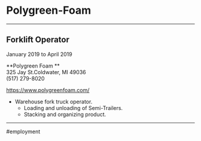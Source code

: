 # Polygreen-Foam

---

## Forklift Operator

January 2019 to April 2019

**Polygreen Foam **  
325 Jay St.Coldwater, MI 49036  
(517) 279-8020

https://www.polygreenfoam.com/

- Warehouse fork truck operator.
  - Loading and unloading of Semi-Trailers.
  - Stacking and organizing product.

---

#employment
